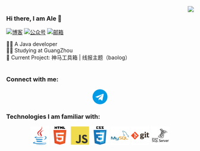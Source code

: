 <img align='right' src="https://github-readme-stats.vercel.app/api?username=paopao233&show_icons=true">

### Hi there, I am Ale 👋

[![博客](https://img.shields.io/static/v1?label=%E5%8D%9A%E5%AE%A2&message=blog.guluqiu.cc&color=orange&logo=bloglovin&style=flat-square&logoColor=white)](https://blog.guluqiu.cc/)
[![公众号](https://img.shields.io/static/v1?label=公众号&message=万物天空&color=07c160&logo=wechat&style=flat-square&logoColor=white)](https://github.com/paopao233/OnlineFreeApi/raw/main/%E6%89%AB%E7%A0%81_%E6%90%9C%E7%B4%A2%E8%81%94%E5%90%88%E4%BC%A0%E6%92%AD%E6%A0%B7%E5%BC%8F-%E6%A0%87%E5%87%86%E8%89%B2%E7%89%88.png)
[![邮箱](https://img.shields.io/static/v1?label=邮箱&message=%20zixingyx@gmail.com&color=5194f0&logo=gmail&style=flat-square&logoColor=white)](mailto:zixingyx@gmail.com)

👨‍💻 A Java developer<br/>
👨‍🎓 Studying at GuangZhou<br/>
🚧 Current Project: 神马工具箱 | 线报主题（baolog）

<h1></h1>

<h3 align="left">Connect with me:</h3>

<p align="center">
	<a href="https://t.me/parklot" target="_blank">
		<img align="center" src="https://github.com/ma-shamshiri/ma-shamshiri/raw/main/images/contacts/telegram.svg" alt="telegram" height="40" width="40" />
	</a>

</p>

<h3 align="left">Technologies I am familiar with:</h3>

<p align="center">
		<img align="center" src="https://raw.githubusercontent.com/devicons/devicon/master/icons/java/java-original.svg" alt="devicon" height="50" width="50" />
    <img align="center" src="https://raw.githubusercontent.com/devicons/devicon/master/icons/html5/html5-original-wordmark.svg" alt="devicon" height="50" width="50" />
    <img align="center" src="https://raw.githubusercontent.com/devicons/devicon/master/icons/javascript/javascript-original.svg" alt="devicon" height="50" width="50" />
		<img align="center" src="https://raw.githubusercontent.com/devicons/devicon/master/icons/css3/css3-original-wordmark.svg" alt="devicon" height="50" width="50" />
    <img align="center" src="https://raw.githubusercontent.com/devicons/devicon/master/icons/mysql/mysql-original-wordmark.svg" alt="devicon" height="50" width="50" />
    <img align="center" src="https://raw.githubusercontent.com/devicons/devicon/master/icons/git/git-original-wordmark.svg" alt="devicon" height="50" width="50" />
    <img align="center" src="https://raw.githubusercontent.com/devicons/devicon/master/icons/microsoftsqlserver/microsoftsqlserver-plain-wordmark.svg" alt="devicon" height="50" width="50" />
</p>
